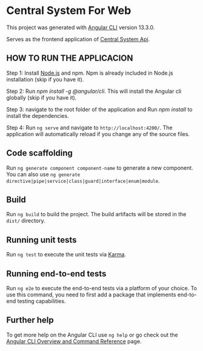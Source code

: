 # Central System For Web

This project was generated with [Angular CLI](https://github.com/angular/angular-cli) version 13.3.0.

Serves as the frontend application of [Central System Api](https://github.com/ayoubhr/central-system-api).

## HOW TO RUN THE APPLICACION

Step 1: Install [Node.js](https://nodejs.org/en/) and npm. Npm is already included in Node.js installation (skip if you have it).

Step 2: Run _npm install -g @angular/cli_. This will install the Angular cli globally (skip if you have it).

Step 3: navigate to the root folder of the application and Run _npm install_ to install the dependencies.

Step 4: Run `ng serve` and navigate to `http://localhost:4200/`. The application will automatically reload if you change any of the source files.

## Code scaffolding

Run `ng generate component component-name` to generate a new component. You can also use `ng generate directive|pipe|service|class|guard|interface|enum|module`.

## Build

Run `ng build` to build the project. The build artifacts will be stored in the `dist/` directory.

## Running unit tests

Run `ng test` to execute the unit tests via [Karma](https://karma-runner.github.io).

## Running end-to-end tests

Run `ng e2e` to execute the end-to-end tests via a platform of your choice. To use this command, you need to first add a package that implements end-to-end testing capabilities.

## Further help

To get more help on the Angular CLI use `ng help` or go check out the [Angular CLI Overview and Command Reference](https://angular.io/cli) page.
